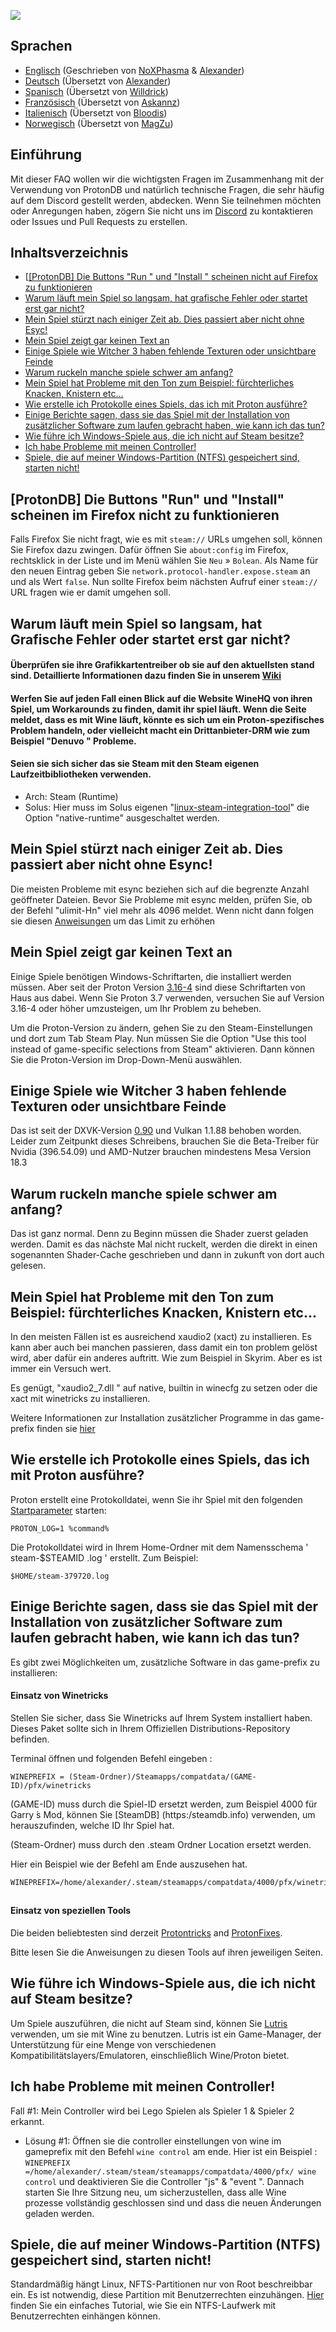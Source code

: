 ![](https://github.com/NoXPhasma/protondb_faq/raw/master/logo.png)

## Sprachen
-  [Englisch](README.md) (Geschrieben von [NoXPhasma](https://github.com/NoXPhasma) & [Alexander](https://github.com/Alexander88207))
-  [Deutsch](#Inhaltsverzeichnis) (Übersetzt von [Alexander](https://github.com/Alexander88207))
-  [Spanisch](README_ESP.md) (Übersetzt von [Willdrick](https://github.com/Willdrick))
-  [Französisch](README_FR.md) (Übersetzt von [Askannz](https://github.com/Askannz))
-  [Italienisch](README_IT.md) (Übersetzt von [Bloodis](https://github.com/bloodis))
-  [Norwegisch](README_NO.md) (Übersetzt von [MagZu](https://github.com/magzu))

## Einführung

Mit dieser FAQ wollen wir die wichtigsten Fragen im Zusammenhang mit der Verwendung von ProtonDB und natürlich technische Fragen, die sehr häufig auf dem Discord gestellt werden, abdecken. Wenn Sie teilnehmen möchten oder Anregungen haben, zögern  Sie nicht uns im [Discord](https://discord.gg/uuwK9EV) zu kontaktieren oder Issues und Pull Requests zu erstellen.

## Inhaltsverzeichnis

- [[[ProtonDB] Die Buttons "Run " und "Install " scheinen nicht auf Firefox zu funktionieren](#protondb-die-buttons-run-und--install-scheinen-im-firefox-nicht-zu-funktionieren)
- [Warum läuft mein Spiel so langsam, hat grafische Fehler oder startet erst gar nicht?](#warum-läuft-mein-spiel-so-langsam-hat-grafische-fehler-oder-startet-erst-gar-nicht)
- [Mein Spiel stürzt nach einiger Zeit ab. Dies passiert aber nicht ohne Esyc!](#mein-spiel-stürzt-nach-einiger-zeit-ab-dies-passiert-aber-nicht-ohne-esync)
- [Mein Spiel zeigt gar keinen Text an](#mein-spiel-zeigt-gar-keinen-text-an)
- [Einige Spiele wie Witcher 3 haben fehlende Texturen oder unsichtbare Feinde](#einige-spiele-wie-witcher-3-haben-fehlende-texturen-oder-unsichtbare-feinde)
- [Warum ruckeln manche spiele schwer am anfang?](#warum-ruckeln-manche-spiele-schwer-am-anfang)
- [Mein Spiel hat Probleme mit den Ton zum Beispiel: fürchterliches Knacken, Knistern etc...](#mein-spiel-hat-probleme-mit-den-ton-zum-beispiel-fürchterliches-knacken-knistern-etc)
- [Wie erstelle ich Protokolle eines Spiels, das ich mit Proton ausführe?](#wie-erstelle-ich-protokolle-eines-spiels-das-ich-mit-proton-ausführe)
- [Einige Berichte sagen, dass sie das Spiel mit der Installation von zusätzlicher Software zum laufen gebracht haben, wie kann ich das tun?](#einige-berichte-sagen-dass-sie-das-spiel-mit-der-installation-von-zusätzlicher-software-zum-laufen-gebracht-haben-wie-kann-ich-das-tun)
- [Wie führe ich Windows-Spiele aus, die ich nicht auf Steam besitze?](#wie-führe-ich-windows-spiele-aus-die-ich-nicht-auf-steam-besitze)
- [Ich habe Probleme mit meinen Controller!](ich-habe-probleme-mit-meinen-controller)
- [Spiele, die auf meiner Windows-Partition (NTFS) gespeichert sind, starten nicht!](#spiele-die-auf-meiner-windows-partition-ntfs-gespeichert-sind-starten-nicht)

## [ProtonDB] Die Buttons "Run" und  "Install" scheinen im Firefox nicht zu funktionieren
Falls Firefox Sie nicht fragt, wie es mit `steam://` URLs umgehen soll, können Sie Firefox dazu zwingen. Dafür öffnen Sie `about:config` im Firefox, rechtsklick in der Liste und im Menü wählen Sie `Neu` » `Bolean`. Als Name für den neuen Eintrag geben Sie `network.protocol-handler.expose.steam` an und als Wert `false`. Nun sollte Firefox beim nächsten Aufruf einer `steam://` URL fragen wie er damit umgehen soll.

## Warum läuft mein Spiel so langsam, hat Grafische Fehler oder startet erst gar nicht?

#### Überprüfen sie ihre Grafikkartentreiber ob sie auf den aktuellsten stand sind. Detaillierte Informationen dazu finden Sie in unserem [Wiki](https://github.com/NoXPhasma/protondb_faq/wiki/Graphics-driver-installation)

#### Werfen Sie auf jeden Fall einen Blick auf die Website WineHQ von ihren Spiel, um Workarounds zu finden, damit ihr spiel läuft. Wenn die Seite meldet, dass es mit Wine läuft, könnte es sich um ein Proton-spezifisches Problem handeln, oder vielleicht macht ein Drittanbieter-DRM wie zum Beispiel  "Denuvo "  Probleme.

#### Seien sie sich sicher das sie Steam mit den Steam eigenen Laufzeitbibliotheken verwenden.

- Arch: Steam (Runtime)
- Solus: Hier muss im Solus eigenen "[linux-steam-integration-tool](https://raw.githubusercontent.com/solus-project/linux-steam-integration/master/.github/LSI_Settings.png)" die Option "native-runtime" ausgeschaltet werden.



## Mein Spiel stürzt nach einiger Zeit ab. Dies passiert aber nicht ohne Esync!

Die meisten Probleme mit esync beziehen sich auf die begrenzte Anzahl geöffneter Dateien. Bevor Sie Probleme mit esync melden, prüfen Sie, ob der Befehl "ulimit-Hn" viel mehr als 4096 meldet. Wenn nicht dann folgen sie diesen [Anweisungen](https://github.com/zfigura/wine/blob/esync/README.esync) um das Limit zu erhöhen

## Mein Spiel zeigt gar keinen Text an

Einige Spiele benötigen Windows-Schriftarten, die installiert werden müssen. Aber seit der Proton Version [3.16-4](https://github.com/ValveSoftware/Proton/wiki/Changelog#316-4) sind diese Schriftarten von Haus aus dabei. Wenn Sie Proton 3.7 verwenden, versuchen Sie auf Version 3.16-4 oder höher umzusteigen, um Ihr Problem zu beheben.

Um die Proton-Version zu ändern, gehen Sie zu den Steam-Einstellungen und dort zum Tab Steam Play. Nun müssen Sie die Option "Use this tool instead of game-specific selections from Steam" aktivieren. Dann können Sie die Proton-Version im Drop-Down-Menü auswählen.

## Einige Spiele wie Witcher 3 haben fehlende Texturen oder unsichtbare Feinde

Das ist seit der DXVK-Version [0.90](https://github.com/doitsujin/dxvk/releases/tag/v0.90) und Vulkan 1.1.88 behoben worden. Leider zum Zeitpunkt dieses Schreibens, brauchen Sie die Beta-Treiber für Nvidia (396.54.09) und AMD-Nutzer brauchen mindestens Mesa Version 18.3

## Warum ruckeln manche spiele schwer am anfang?

Das ist ganz normal. Denn zu Beginn müssen die Shader zuerst geladen werden. Damit es das nächste Mal nicht ruckelt, werden die direkt in einen sogenannten Shader-Cache geschrieben und dann in zukunft von dort auch gelesen.

## Mein Spiel hat Probleme mit den Ton zum Beispiel: fürchterliches Knacken, Knistern etc...

In den meisten Fällen ist es ausreichend xaudio2 (xact) zu installieren. Es kann aber auch bei manchen passieren, dass damit ein ton problem gelöst wird, aber dafür ein anderes auftritt. Wie zum Beispiel in Skyrim. Aber es ist immer ein Versuch wert.

Es genügt, "xaudio2_7.dll " auf native, builtin in winecfg zu setzen oder die xact mit winetricks zu installieren.

Weitere Informationen zur Installation zusätzlicher Programme in das game-prefix finden sie [hier](#einige-berichte-sagen-dass-sie-das-spiel-mit-der-installation-von-zusätzlicher-software-zum-laufen-gebracht-haben-wie-kann-ich-das-tun)

## Wie erstelle ich Protokolle eines Spiels, das ich mit Proton ausführe?

Proton erstellt eine Protokolldatei, wenn Sie ihr Spiel mit den folgenden [Startparameter](https://support.steampowered.com/kb_article.php?ref=1040-JWMT-2947&l=german) starten:

```
PROTON_LOG=1 %command%
```
Die Protokolldatei wird in Ihrem Home-Ordner mit dem Namensschema ' steam-$STEAMID .log ' erstellt. Zum Beispiel:

```
$HOME/steam-379720.log
```

## Einige Berichte sagen, dass sie das Spiel mit der Installation von zusätzlicher Software zum laufen gebracht haben, wie kann ich das tun?

Es gibt zwei Möglichkeiten um, zusätzliche Software in das game-prefix zu installieren:

#### Einsatz von Winetricks
Stellen Sie sicher, dass Sie Winetricks auf Ihrem System installiert haben. Dieses Paket sollte sich in Ihrem Offiziellen Distributions-Repository befinden.

Terminal öffnen und folgenden Befehl eingeben :
```
WINEPREFIX = (Steam-Ordner)/Steamapps/compatdata/(GAME-ID)/pfx/winetricks
```
(GAME-ID) muss durch die Spiel-ID ersetzt werden, zum Beispiel 4000 für Garry ́s Mod, können Sie [SteamDB] (https:/steamdb.info) verwenden, um herauszufinden, welche ID Ihr Spiel hat.

(Steam-Ordner) muss durch den .steam Ordner Location ersetzt werden.

Hier ein Beispiel wie der Befehl am Ende auszusehen hat.

```
WINEPREFIX=/home/alexander/.steam/steamapps/compatdata/4000/pfx/winetricks
```
##
#### Einsatz von speziellen Tools

Die beiden beliebtesten sind derzeit [Protontricks](https://github.com/Sirmentio/protontricks) and [ProtonFixes](https://github.com/simons-public/protonfixes).

Bitte lesen Sie die Anweisungen zu diesen Tools auf ihren jeweiligen Seiten.

## Wie führe ich Windows-Spiele aus, die ich nicht auf Steam besitze?

Um Spiele auszuführen, die nicht auf Steam sind, können Sie [Lutris](https:/lutris.net/) verwenden, um sie mit Wine zu benutzen. Lutris ist ein Game-Manager, der Unterstützung für eine Menge von verschiedenen Kompatibilitätslayers/Emulatoren, einschließlich Wine/Proton bietet.

## Ich habe Probleme mit meinen Controller!

Fall #1: Mein Controller wird bei Lego Spielen als Spieler 1 & Spieler 2 erkannt.
- Lösung #1: Öffnen sie die controller einstellungen von wine im gameprefix mit den Befehl `wine control` am ende. Hier ist ein Beispiel  : `WINEPREFIX =/home/alexander/.steam/steam/steamapps/compatdata/4000/pfx/ wine control` und deaktivieren Sie die Controller "js" & "event ". Dannach starten Sie Ihre Sitzung neu, um sicherzustellen, dass alle Wine prozesse vollständig geschlossen sind und dass die neuen Änderungen geladen werden.

## Spiele, die auf meiner Windows-Partition (NTFS) gespeichert sind, starten nicht!

Standardmäßig hängt Linux, NFTS-Partitionen nur von Root beschreibbar ein. Es ist notwendig, diese Partition mit Benutzerrechten einzuhängen. [Hier](https://github.com/ValveSoftware/Proton/wiki/Using-a-NTFS-disk-with-Linux-and-Windows) finden Sie ein einfaches Tutorial, wie Sie ein NTFS-Laufwerk mit Benutzerrechten einhängen können.
